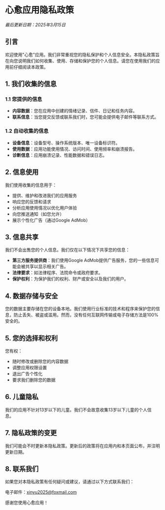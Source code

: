 # 心愈应用隐私政策

*最后更新日期：2025年3月15日*

## 引言

欢迎使用"心愈"应用。我们非常重视您的隐私保护和个人信息安全。本隐私政策旨在向您说明我们如何收集、使用、存储和保护您的个人信息。请您在使用我们的应用前仔细阅读本政策。

## 1. 我们收集的信息

### 1.1 您提供的信息
- **内容数据**：您在应用中创建的情绪记录、信件、日记和任务内容。
- **联系信息**：当您提交反馈或联系我们时，您可能会提供电子邮件等联系方式。

### 1.2 自动收集的信息
- **设备信息**：设备型号、操作系统版本、唯一设备标识符。
- **使用数据**：应用功能使用情况、访问时间、使用频率和崩溃报告。
- **诊断信息**：应用崩溃记录、性能数据和错误日志。

## 2. 信息使用

我们使用收集的信息用于：
- 提供、维护和改进我们的应用服务
- 响应您的反馈和请求
- 分析应用使用情况以优化用户体验
- 向您推送通知（如您允许）
- 展示个性化广告（通过Google AdMob）

## 3. 信息共享

我们不会出售您的个人信息。我们仅在以下情况下共享您的信息：
- **第三方服务提供商**：我们使用Google AdMob提供广告服务，您的一些信息可能会被共享以显示相关广告。
- **法律要求**：如法律程序、法院命令或政府要求。
- **保护权利**：为保护我们的权利、财产或安全以及我们的用户。

## 4. 数据存储与安全

您的数据主要存储在您的设备本地。我们使用行业标准的技术和程序来保护您的信息，防止丢失、被盗或滥用。然而，没有任何互联网传输或电子存储方法是100%安全的。
## 5. 您的选择和权利

您有权：
- 随时修改或删除您的内容数据
- 调整应用权限设置
- 退出广告个性化
- 要求我们删除您的数据

## 6. 儿童隐私

我们的应用不针对13岁以下的儿童。我们不会故意收集13岁以下儿童的个人信息。

## 7. 隐私政策的变更

我们可能会不时更新本隐私政策。更新后的政策将在应用内和本页面公布，并注明更新日期。

## 8. 联系我们

如果您对本隐私政策有任何疑问或建议，请通过以下方式联系我们：

电子邮件：xinyu2025@foxmail.com

感谢您使用心愈应用！
